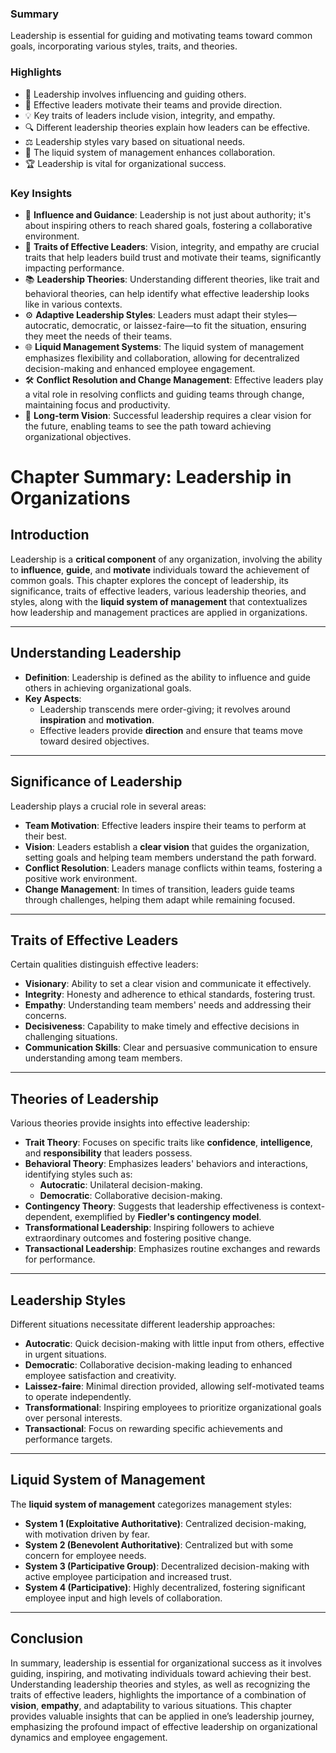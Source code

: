 ### Summary
Leadership is essential for guiding and motivating teams toward common goals, incorporating various styles, traits, and theories.

### Highlights
- 🌟 Leadership involves influencing and guiding others.
- 🚀 Effective leaders motivate their teams and provide direction.
- 💡 Key traits of leaders include vision, integrity, and empathy.
- 🔍 Different leadership theories explain how leaders can be effective.
- ⚖️ Leadership styles vary based on situational needs.
- 🤝 The liquid system of management enhances collaboration.
- 🏆 Leadership is vital for organizational success.

### Key Insights
- 🌱 **Influence and Guidance**: Leadership is not just about authority; it's about inspiring others to reach shared goals, fostering a collaborative environment. 
- 🔑 **Traits of Effective Leaders**: Vision, integrity, and empathy are crucial traits that help leaders build trust and motivate their teams, significantly impacting performance.
- 📚 **Leadership Theories**: Understanding different theories, like trait and behavioral theories, can help identify what effective leadership looks like in various contexts.
- ⚙️ **Adaptive Leadership Styles**: Leaders must adapt their styles—autocratic, democratic, or laissez-faire—to fit the situation, ensuring they meet the needs of their teams.
- 🌐 **Liquid Management Systems**: The liquid system of management emphasizes flexibility and collaboration, allowing for decentralized decision-making and enhanced employee engagement.
- 🛠️ **Conflict Resolution and Change Management**: Effective leaders play a vital role in resolving conflicts and guiding teams through change, maintaining focus and productivity.
- 🎯 **Long-term Vision**: Successful leadership requires a clear vision for the future, enabling teams to see the path toward achieving organizational objectives.

# Chapter Summary: Leadership in Organizations

## Introduction
Leadership is a **critical component** of any organization, involving the ability to **influence**, **guide**, and **motivate** individuals toward the achievement of common goals. This chapter explores the concept of leadership, its significance, traits of effective leaders, various leadership theories, and styles, along with the **liquid system of management** that contextualizes how leadership and management practices are applied in organizations.

---

## Understanding Leadership
- **Definition**: Leadership is defined as the ability to influence and guide others in achieving organizational goals.
- **Key Aspects**:
  - Leadership transcends mere order-giving; it revolves around **inspiration** and **motivation**.
  - Effective leaders provide **direction** and ensure that teams move toward desired objectives.

---

## Significance of Leadership
Leadership plays a crucial role in several areas:
- **Team Motivation**: Effective leaders inspire their teams to perform at their best.
- **Vision**: Leaders establish a **clear vision** that guides the organization, setting goals and helping team members understand the path forward.
- **Conflict Resolution**: Leaders manage conflicts within teams, fostering a positive work environment.
- **Change Management**: In times of transition, leaders guide teams through challenges, helping them adapt while remaining focused.

---

## Traits of Effective Leaders
Certain qualities distinguish effective leaders:
- **Visionary**: Ability to set a clear vision and communicate it effectively.
- **Integrity**: Honesty and adherence to ethical standards, fostering trust.
- **Empathy**: Understanding team members' needs and addressing their concerns.
- **Decisiveness**: Capability to make timely and effective decisions in challenging situations.
- **Communication Skills**: Clear and persuasive communication to ensure understanding among team members.

---

## Theories of Leadership
Various theories provide insights into effective leadership:
- **Trait Theory**: Focuses on specific traits like **confidence**, **intelligence**, and **responsibility** that leaders possess.
- **Behavioral Theory**: Emphasizes leaders' behaviors and interactions, identifying styles such as:
  - **Autocratic**: Unilateral decision-making.
  - **Democratic**: Collaborative decision-making.
- **Contingency Theory**: Suggests that leadership effectiveness is context-dependent, exemplified by **Fiedler's contingency model**.
- **Transformational Leadership**: Inspiring followers to achieve extraordinary outcomes and fostering positive change.
- **Transactional Leadership**: Emphasizes routine exchanges and rewards for performance.

---

## Leadership Styles
Different situations necessitate different leadership approaches:
- **Autocratic**: Quick decision-making with little input from others, effective in urgent situations.
- **Democratic**: Collaborative decision-making leading to enhanced employee satisfaction and creativity.
- **Laissez-faire**: Minimal direction provided, allowing self-motivated teams to operate independently.
- **Transformational**: Inspiring employees to prioritize organizational goals over personal interests.
- **Transactional**: Focus on rewarding specific achievements and performance targets.

---

## Liquid System of Management
The **liquid system of management** categorizes management styles:
- **System 1 (Exploitative Authoritative)**: Centralized decision-making, with motivation driven by fear.
- **System 2 (Benevolent Authoritative)**: Centralized but with some concern for employee needs.
- **System 3 (Participative Group)**: Decentralized decision-making with active employee participation and increased trust.
- **System 4 (Participative)**: Highly decentralized, fostering significant employee input and high levels of collaboration.

---

## Conclusion
In summary, leadership is essential for organizational success as it involves guiding, inspiring, and motivating individuals toward achieving their best. Understanding leadership theories and styles, as well as recognizing the traits of effective leaders, highlights the importance of a combination of **vision**, **empathy**, and adaptability to various situations. This chapter provides valuable insights that can be applied in one’s leadership journey, emphasizing the profound impact of effective leadership on organizational dynamics and employee engagement.